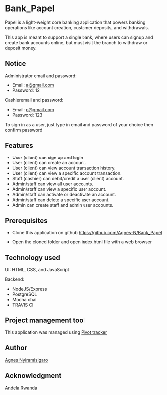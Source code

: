 # Bank_Papel

Papel is a light-weight core banking application that powers banking operations like account creation, customer deposits, and withdrawals. 

This app is meant to support a single bank, where users can signup and create bank accounts online, but must visit the branch to withdraw or deposit money.

## Notice

Administrator email and password:

- Email: a@gmail.com
- Password: 12

Cashieremail and password:

- Email: c@gmail.com
- Password: 123

To sign in as a user, just type in email and password of your choice then confirm password

## Features

- User (client) can sign up and login
- User (client) can create an account.
- User (client) can view account transaction history.
- User (client) can view a specific account transaction.
- Staff (cashier) can debit/credit a user (client) account.
- Admin/staff can view all user accounts.
- Admin/staff can view a specific user account.
- Admin/staff can activate or deactivate an account.
- Admin/staff can delete a specific user account.
- Admin can create staff and admin user accounts.

## Prerequisites

- Clone this application on github https://github.com/Agnes-N/Bank_Papel

- Open the cloned folder and open index.html file with a web browser

## Technology used
 UI: HTML, CSS, and JavaScript
 
 Backend:
  - NodeJS/Express
  - PostgreSQL
  - Mocha chai
  - TRAVIS CI

## Project management tool
This application was managed using [Pivot tracker](https://www.pivotaltracker.com/n/projects/2432318)

## Author

[Agnes Nyiramisigaro](https://github.com/Agnes-N)

## Acknowledgment

[Andela Rwanda](https://andela.com/)
